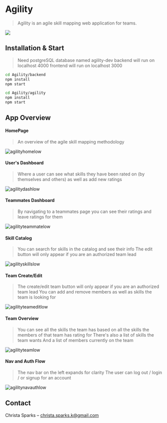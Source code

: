 # Agility

> Agility is an agile skill mapping web application for teams.

![](https://user-images.githubusercontent.com/41490508/52903793-0fdba900-31e0-11e9-8aed-8a8d1b4f402d.png)

## Installation & Start
> Need postgreSQL database named agility-dev
> backend will run on localhost 4000
> frontend will run on localhost 3000

```sh
cd Agility/backend
npm install
npm start

cd Agility/agility
npm install
npm start
```

## App Overview

#### HomePage

> An overview of the agile skill mapping methodology

![agilityhomelow](https://user-images.githubusercontent.com/41490508/52904607-8d58e680-31eb-11e9-9332-805a220d4e63.gif)

#### User's Dashboard

> Where a user can see what skills they have been rated on (by themselves and others) as well as add new ratings

![agilitydashlow](https://user-images.githubusercontent.com/41490508/52904683-82528600-31ec-11e9-994c-64ddc73ed201.gif)

#### Teammates Dashboard

> By navigating to a teammates page you can see their ratings and leave ratings for them

![agilityteammatelow](https://user-images.githubusercontent.com/41490508/52904686-b9c13280-31ec-11e9-8a08-342bfe8d0a98.gif)

#### Skill Catalog

> You can search for skills in the catalog and see their info
> The edit button will only appear if you are an authorized team lead

![agilityskillslow](https://user-images.githubusercontent.com/41490508/52904705-ed03c180-31ec-11e9-8b52-41a766dae6ea.gif)


#### Team Create/Edit

> The create/edit team button will only appear if you are an authorized team lead
> You can add and remove members as well as skills the team is looking for

![agilityteameditlow](https://user-images.githubusercontent.com/41490508/52904712-1ae90600-31ed-11e9-8c20-60dc855a9d57.gif)

#### Team Overview

> You can see all the skills the team has based on all the skills the members of that team has rating for
> There's also a list of skills the team wants
> And a list of members currently on the team

![agilityteamlow](https://user-images.githubusercontent.com/41490508/52904721-4835b400-31ed-11e9-81e9-845e192ba0d6.gif)

#### Nav and Auth Flow

> The nav bar on the left expands for clarity
> The user can log out / login / or signup for an account

![agilitynavauthlow](https://user-images.githubusercontent.com/41490508/52904733-6ac7cd00-31ed-11e9-86b7-866e016ec96b.gif)

## Contact

Christa Sparks – christa.sparks.k@gmail.com

